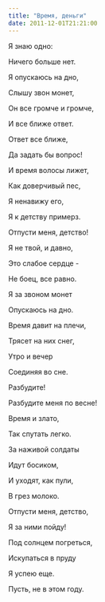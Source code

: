 ```yaml
---
title: "Время, деньги"
date: 2011-12-01T21:21:00
---
```


Я знаю одно:

Ничего больше нет.

Я опускаюсь на дно,

Слышу звон монет,

Он все громче и громче,

И все ближе ответ.



Ответ все ближе,

Да задать бы вопрос!

И время волосы лижет,

Как доверчивый пес,

Я ненавижу его,

Я к детству примерз.



Отпусти меня, детство!

Я не твой, и давно,

Это слабое сердце -

Не боец, все равно.

Я за звоном монет

Опускаюсь на дно.



Время давит на плечи,

Трясет на них снег,

Утро и вечер

Соединяя во сне.

Разбудите!

Разбудите меня по весне!



Время и злато,

Так спутать легко.

За наживой солдаты

Идут босиком,

И уходят, как пули,

В грез молоко.



Отпусти меня, детство,

Я за ними пойду!

Под солнцем погреться,

Искупаться в пруду

Я успею еще.

Пусть, не в этом году.
